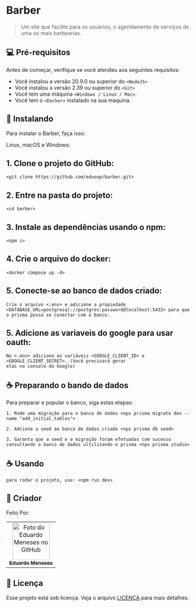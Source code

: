 
# Barber


> Um site que facilite para os usuários, o agendamento de serviços de uma ou mais barbearias.


## 💻 Pré-requisitos

Antes de começar, verifique se você atendeu aos seguintes requisitos:

- Você instalou a versão 20.9.0 ou superior do `<NodeJS>`
- Você instalou a versão 2.39 ou superior do `<Git>`
- Você tem uma máquina `<Windows / Linux / Mac>`.
- Você tem o `<Docker>` instalado na sua maquina.

## 🚀 Instalando

Para instalar o Barber, faça isso:

Linux, macOS e Windows:

## 1. Clone o projeto do GitHub:

```
<git clone https://github.com/eduoop/barber.git>
```

## 2. Entre na pasta do projeto:

```
<cd barber>
```

## 3. Instale as dependências usando o npm:

```
<npm i>
```
## 4. Crie o arquivo do docker:

```
<docker compose up -d>
```

## 5. Conecte-se ao banco de dados criado:

```
Crie o arquivo <.env> e adicione a propiedade <DATABASE_URL=postgresql://postgres:password@localhost:5432> para que o prisma possa se conectar com o banco. 
```

## 5. Adicione as variaveis do google para usar oauth:

```
No <.env> adicione as variáveis <GOOGLE_CLIENT_ID> e <GOOGLE_CLIENT_SECRET>. (Você precisará gerar
elas no console do Google)
```

## ☕ Preparando o bando de dados

Para preparar e popular o banco, siga estas etapas:

```
1. Rode uma migração para o banco de dados <npx prisma migrate dev --name "add_initial_tables">
```

```
2. Adcione a seed ao banco de dados criado <npx prisma db seed>
```

```
3. Garanta que a seed e a migração foram efetuadas com sucesso consultando o banco de dados ultilizando o prisma <npx prisma studio>
```



## ☕ Usando

```
para rodar o projeto, use: <npm run dev>
```

## 🤝 Criador

Feito Por:

<table>
  <tr>
    <td align="center">
      <a href="#" title="defina o titulo do link">
        <img src="https://avatars.githubusercontent.com/u/85969484?s=400&u=b0e89e575a7cb91fc9f8a69e126a9d7587aa9478&v=4" width="100px;" alt="Foto do Eduardo Meneses no GitHub"/><br>
        <sub>
          <b>Eduardo Meneses</b>
        </sub>
      </a>
    </td>
  </tr>
</table>


## 📝 Licença

Esse projeto está sob licença. Veja o arquivo [LICENÇA](LICENSE.md) para mais detalhes.